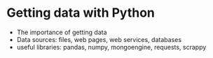 # Getting data with Python  

- The importance of getting data  
- Data sources: files, web pages, web services, databases  
- useful libraries: pandas, numpy, mongoengine, requests, scrappy  
